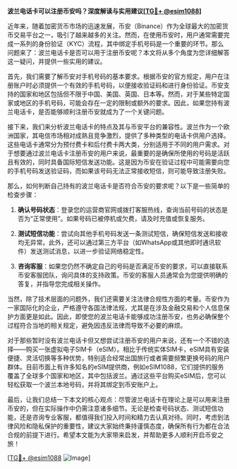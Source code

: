 **波兰电话卡可以注册币安吗？深度解读与实用建议[[TG💪+ @esim1088](https://t.me/s/esim1088)]**

近年来，随着加密货币市场的迅速发展，币安（Binance）作为全球最大的加密货币交易平台之一，吸引了越来越多的关注。然而，在使用币安时，用户通常需要完成一系列的身份验证（KYC）流程，其中绑定手机号码是一个重要的环节。那么问题来了：波兰电话卡是否可以用于注册币安呢？本文将从多个角度为您详细解答这一疑问，并提供一些实用的建议。

首先，我们需要了解币安对手机号码的基本要求。根据币安的官方规定，用户在注册账户时必须提供一个有效的手机号码，以便接收验证码和进行身份验证。币安支持的国家和地区包括但不限于中国、美国、英国、日本等。然而，对于某些特定国家或地区的手机号码，可能会存在一定的限制或额外的要求。因此，如果您持有波兰电话卡，是否能够顺利注册币安就成为了一个关键问题。

接下来，我们来分析波兰电话卡的特点及其与币安平台的兼容性。波兰作为一个欧洲国家，其电信市场相对成熟且竞争激烈，提供了多种类型的电话卡供用户选择。这些电话卡通常分为预付费卡和后付费卡两大类，分别适用于不同的用户需求。对于想要通过波兰电话卡注册币安的用户来说，最重要的是确保所使用的号码是活跃且有效的，同时具备国际短信发送功能。这是因为币安在验证过程中可能需要向您的手机号码发送验证码，而如果该号码无法正常接收短信，则可能导致注册失败。

那么，如何判断自己持有的波兰电话卡是否符合币安的要求呢？以下是一些简单的检查步骤：

1. **确认号码状态**：登录您的运营商官网或拨打客服热线，查询当前号码的状态是否为“正常使用”。如果号码已被停机或欠费，请及时充值或恢复服务。
   
2. **测试短信功能**：尝试向其他手机号码发送一条测试短信，确保短信发送和接收均无异常。此外，还可以通过第三方平台（如WhatsApp或其他即时通讯软件）发送测试消息，以进一步验证网络稳定性。

3. **咨询客服**：如果您仍然不确定自己的号码是否满足币安的要求，可以直接联系币安客服团队，询问具体的支持政策。币安的客服人员通常会为您提供明确的答复，并指导您完成相关操作。

当然，除了技术层面的问题外，我们还需要关注法律合规性方面的考量。币安作为一家国际化的企业，严格遵守各国法律法规，尤其是在涉及金融交易和个人信息保护方面更是如此。因此，即使您的波兰电话卡能够成功注册币安，也务必确保整个过程符合当地的相关规定，避免因违反法律而导致不必要的麻烦。

对于那些暂时没有波兰电话卡但又想尝试注册币安的用户来说，还有一个不错的选择——购买一张虚拟电子SIM卡（eSIM）。相比于传统实体SIM卡，eSIM具有安装便捷、灵活切换等多种优势，特别适合经常出国旅行或者需要频繁更换号码的用户群体。目前市面上有许多知名的eSIM提供商，例如eSIM1088，它们提供的服务覆盖了全球多个国家和地区，其中包括波兰。通过这些平台购买eSIM后，您可以轻松获取一个波兰本地号码，并将其绑定到币安账户上。

最后，让我们总结一下本文的核心观点：尽管波兰电话卡在理论上是可以用来注册币安的，但在实际操作中仍需注意诸多细节。无论是检查号码状态、测试短信功能，还是咨询专业客服，都值得我们投入时间和精力去认真对待。同时，考虑到法律风险和隐私保护的重要性，建议大家始终秉持谨慎态度，确保所有行为都在合法合规的前提下进行。希望本文能为大家带来启发，并帮助更多人顺利开启币安之旅！

[[TG💪+ @esim1088](https://t.me/s/esim1088) ![Image](https://i.postimg.cc/4NQfJmqS/Snipaste-2025-05-13-00-14-12.png)]